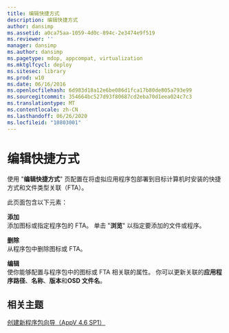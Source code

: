 ```yaml
---
title: 编辑快捷方式
description: 编辑快捷方式
author: dansimp
ms.assetid: a0ca75aa-1059-4d0c-894c-2e3474e9f519
ms.reviewer: ''
manager: dansimp
ms.author: dansimp
ms.pagetype: mdop, appcompat, virtualization
ms.mktglfcycl: deploy
ms.sitesec: library
ms.prod: w10
ms.date: 06/16/2016
ms.openlocfilehash: 6d983d18a12e6be086d1fca17b80de805a793e99
ms.sourcegitcommit: 354664bc527d93f80687cd2eba70d1eea024c7c3
ms.translationtype: MT
ms.contentlocale: zh-CN
ms.lasthandoff: 06/26/2020
ms.locfileid: "10803001"
---
```

# 编辑快捷方式


使用 "**编辑快捷方式**" 页配置在将虚拟应用程序包部署到目标计算机时安装的快捷方式和文件类型关联（FTA）。

此页面包含以下元素：

<a href="" id="add"></a>**添加**  
添加图标或指定程序包的 FTA。 单击 "**浏览**" 以指定要添加的文件或程序。

<a href="" id="remove"></a>**删除**  
从程序包中删除图标或 FTA。

<a href="" id="edit"></a>**编辑**  
使你能够配置与程序包中的图标或 FTA 相关联的属性。 你可以更新关联的**应用程序路径**、**名称**、**版本**和**OSD 文件名**。

## 相关主题


[创建新程序包向导（AppV 4.6 SP1）](create-new-package-wizard---appv-46-sp1-.md)

 

 





